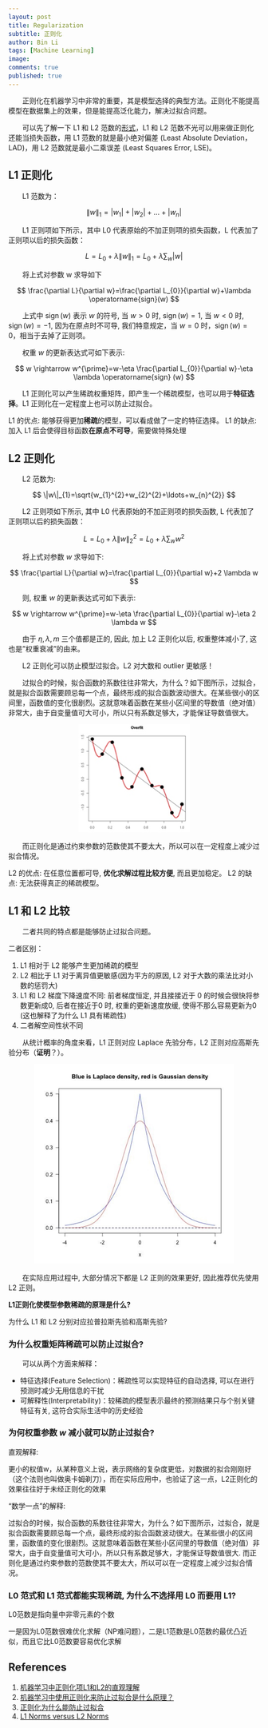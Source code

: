 ```yaml
---
layout: post
title: Regularization
subtitle: 正则化
author: Bin Li
tags: [Machine Learning]
image: 
comments: true
published: true
---
```


　　正则化在机器学习中非常的重要，其是模型选择的典型方法。正则化不能提高模型在数据集上的效果，但是能提高泛化能力，解决过拟合问题。

　　可以先了解一下 L1 和 L2 范数的[形式](https://binlidaily.github.io/2019-05-29-norm)，L1 和 L2 范数不光可以用来做正则化还能当损失函数，用 L1 范数的就是最小绝对偏差 (Least Absolute Deviation，LAD)，用 L2 范数就是最小二乘误差 (Least Squares Error, LSE)。

## L1 正则化
　　L1 范数为：

$$
\|w\|_{1}=\left|w_{1}\right|+\left|w_{2}\right|+\ldots+\left|w_{n}\right|
$$

　　L1 正则项如下所示，其中 L0 代表原始的不加正则项的损失函数，L 代表加了正则项以后的损失函数：

$$
L=L_{0}+\lambda\|w\|_{1}=L_{0}+\lambda \sum_{w}|w|
$$

　　将上式对参数 w 求导如下

$$
\frac{\partial L}{\partial w}=\frac{\partial L_{0}}{\partial w}+\lambda \operatorname{sign}(w)
$$

　　上式中 $\operatorname{sign}(w)$ 表示 $w$ 的符号, 当 $w>0$ 时, $\operatorname{sign}(w)=1$, 当 $w<0$ 时, $\operatorname{sign}(w)=−1$, 因为在原点时不可导, 我们特意规定，当 $w=0$ 时，$\operatorname{sign}(w)=0$，相当于去掉了正则项。

　　权重 $w$ 的更新表达式可如下表示:

$$
w \rightarrow w^{\prime}=w-\eta \frac{\partial L_{0}}{\partial w}-\eta \lambda \operatorname{sign} (w)
$$

　　L1 正则化可以产生稀疏权重矩阵，即产生一个稀疏模型，也可以用于**特征选择**。L1 正则化在一定程度上也可以防止过拟合。


L1 的优点: 能够获得更加**稀疏**的模型，可以看成做了一定的特征选择。
L1 的缺点: 加入 L1 后会使得目标函数**在原点不可导**，需要做特殊处理

## L2 正则化
　　L2 范数为:

$$
\|w\|_{1}=\sqrt{w_{1}^{2}+w_{2}^{2}+\ldots+w_{n}^{2}}
$$

　　L2 正则项如下所示, 其中 L0 代表原始的不加正则项的损失函数, L 代表加了正则项以后的损失函数：

$$
L=L_{0}+\lambda\|w\|_{2}^{2}=L_{0}+\lambda \sum_{w} w^{2}
$$

　　将上式对参数 $w$ 求导如下:

$$
\frac{\partial L}{\partial w}=\frac{\partial L_{0}}{\partial w}+2 \lambda w
$$

　　则, 权重 $w$ 的更新表达式可如下表示:

$$
w \rightarrow w^{\prime}=w-\eta \frac{\partial L_{0}}{\partial w}-\eta 2 \lambda w
$$

　　由于 $\eta, \lambda, m$ 三个值都是正的, 因此, 加上 L2 正则化以后, 权重整体减小了, 这也是”权重衰减”的由来。


　　L2 正则化可以防止模型过拟合。L2 对大数和 outlier 更敏感！

　　过拟合的时候，拟合函数的系数往往非常大，为什么？如下图所示，过拟合，就是拟合函数需要顾忌每一个点，最终形成的拟合函数波动很大。在某些很小的区间里，函数值的变化很剧烈。这就意味着函数在某些小区间里的导数值（绝对值）非常大，由于自变量值可大可小，所以只有系数足够大，才能保证导数值很大。

<p align="center">
  <img width="" height="" src="/img/media/15592896875283.jpg">
</p>


　　而正则化是通过约束参数的范数使其不要太大，所以可以在一定程度上减少过拟合情况。


L2 的优点: 在任意位置都可导, **优化求解过程比较方便**, 而且更加稳定。
L2 的缺点: 无法获得真正的稀疏模型。

## L1 和 L2 比较
　　二者共同的特点都是能够防止过拟合问题。

二者区别：
1. L1 相对于 L2 能够产生更加稀疏的模型
2. L2 相比于 L1 对于离异值更敏感(因为平方的原因, L2 对于大数的乘法比对小数的惩罚大)
3. L1 和 L2 梯度下降速度不同: 前者梯度恒定, 并且接接近于 0 的时候会很快将参数更新成0, 后者在接近于0 时, 权重的更新速度放缓, 使得不那么容易更新为0 (这也解释了为什么 L1 具有稀疏性)
4. 二者解空间性状不同

　　从统计概率的角度来看，L1 正则对应 Laplace 先验分布，L2 正则对应高斯先验分布（**证明**？）。

<p align="center">
  <img width="400" height="" src="/img/media/15621430078296.jpg">
</p>

　　在实际应用过程中, 大部分情况下都是 L2 正则的效果更好, 因此推荐优先使用 L2 正则。


**L1正则化使模型参数稀疏的原理是什么?**

为什么 L1 和 L2 分别对应拉普拉斯先验和高斯先验?

### 为什么权重矩阵稀疏可以防止过拟合?
　　可以从两个方面来解释：
* 特征选择(Feature Selection)：稀疏性可以实现特征的自动选择, 可以在进行预测时减少无用信息的干扰
* 可解释性(Interpretability)：较稀疏的模型表示最终的预测结果只与个别关键特征有关, 这符合实际生活中的历史经验

### 为何权重参数 $w$ 减小就可以防止过拟合?
直观解释:

更小的权值w，从某种意义上说，表示网络的复杂度更低，对数据的拟合刚刚好（这个法则也叫做奥卡姆剃刀），而在实际应用中，也验证了这一点，L2正则化的效果往往好于未经正则化的效果

“数学一点”的解释:

过拟合的时候，拟合函数的系数往往非常大，为什么？如下图所示，过拟合，就是拟合函数需要顾忌每一个点，最终形成的拟合函数波动很大。在某些很小的区间里，函数值的变化很剧烈。这就意味着函数在某些小区间里的导数值（绝对值）非常大，由于自变量值可大可小，所以只有系数足够大，才能保证导数值很大. 而正则化是通过约束参数的范数使其不要太大，所以可以在一定程度上减少过拟合情况。

### L0  范式和 L1 范式都能实现稀疏, 为什么不选择用 L0 而要用 L1?
L0范数是指向量中非零元素的个数

一是因为L0范数很难优化求解（NP难问题），二是L1范数是L0范数的最优凸近似，而且它比L0范数要容易优化求解

## References
1. [机器学习中正则化项L1和L2的直观理解](https://blog.csdn.net/jinping_shi/article/details/52433975)
2. [机器学习中使用正则化来防止过拟合是什么原理？](https://www.zhihu.com/question/20700829)
3. [正则化为什么能防止过拟合](https://www.cnblogs.com/alexanderkun/p/6922428.html)
4. [L1 Norms versus L2 Norms](https://www.kaggle.com/residentmario/l1-norms-versus-l2-norms)
